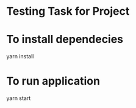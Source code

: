 # Testing Task for Project

# To install dependecies

yarn install

# To run application

yarn start
